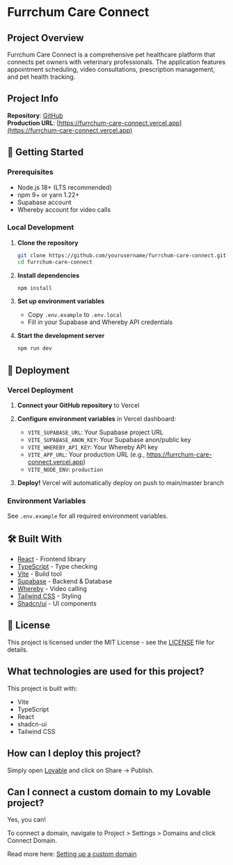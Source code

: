 # Furrchum Care Connect

## Project Overview

Furrchum Care Connect is a comprehensive pet healthcare platform that connects pet owners with veterinary professionals. The application features appointment scheduling, video consultations, prescription management, and pet health tracking.

## Project Info

**Repository**: [GitHub](https://github.com/yourusername/furrchum-care-connect)  
**Production URL**: [https://furrchum-care-connect.vercel.app](https://furrchum-care-connect.vercel.app)

## 🚀 Getting Started

### Prerequisites

- Node.js 18+ (LTS recommended)
- npm 9+ or yarn 1.22+
- Supabase account
- Whereby account for video calls

### Local Development

1. **Clone the repository**
   ```bash
   git clone https://github.com/yourusername/furrchum-care-connect.git
   cd furrchum-care-connect
   ```

2. **Install dependencies**
   ```bash
   npm install
   ```

3. **Set up environment variables**
   - Copy `.env.example` to `.env.local`
   - Fill in your Supabase and Whereby API credentials

4. **Start the development server**
   ```bash
   npm run dev
   ```

## 🚀 Deployment

### Vercel Deployment

1. **Connect your GitHub repository** to Vercel
2. **Configure environment variables** in Vercel dashboard:
   - `VITE_SUPABASE_URL`: Your Supabase project URL
   - `VITE_SUPABASE_ANON_KEY`: Your Supabase anon/public key
   - `VITE_WHEREBY_API_KEY`: Your Whereby API key
   - `VITE_APP_URL`: Your production URL (e.g., https://furrchum-care-connect.vercel.app)
   - `VITE_NODE_ENV`: `production`

3. **Deploy!** Vercel will automatically deploy on push to main/master branch

### Environment Variables

See `.env.example` for all required environment variables.

## 🛠 Built With

- [React](https://reactjs.org/) - Frontend library
- [TypeScript](https://www.typescriptlang.org/) - Type checking
- [Vite](https://vitejs.dev/) - Build tool
- [Supabase](https://supabase.com/) - Backend & Database
- [Whereby](https://whereby.com/) - Video calling
- [Tailwind CSS](https://tailwindcss.com/) - Styling
- [Shadcn/ui](https://ui.shadcn.com/) - UI components

## 📝 License

This project is licensed under the MIT License - see the [LICENSE](LICENSE) file for details.

## What technologies are used for this project?

This project is built with:

- Vite
- TypeScript
- React
- shadcn-ui
- Tailwind CSS

## How can I deploy this project?

Simply open [Lovable](https://lovable.dev/projects/ef03bf79-67ba-4934-bf6f-3aa9a7102d89) and click on Share -> Publish.

## Can I connect a custom domain to my Lovable project?

Yes, you can!

To connect a domain, navigate to Project > Settings > Domains and click Connect Domain.

Read more here: [Setting up a custom domain](https://docs.lovable.dev/tips-tricks/custom-domain#step-by-step-guide)
